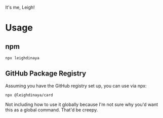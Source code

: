 It's me, Leigh!

# Usage

## npm

```
npx leighdinaya
```

## GitHub Package Registry

Assuming you have the GitHub registry set up, you can use via npx:

```
npx @leighdinaya/card
```

Not including how to use it globally because I'm not sure why you'd want this as a global command. That'd be creepy.
